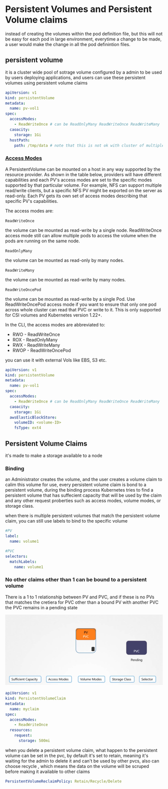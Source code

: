 # Persistent Volumes and Persistent Volume claims

instead of creating the volumes within the pod definition file, but this will not be easy for each pod in large environment, everytime a change to be made, a user would make the change in all the pod definintion files.

## persistent volume

it is a cluster wide pool of sotrage volume configured by a admin to be used by users deploying applications, and users can use these persistent volumes using persistent volume claims

```YAML
apiVersion: v1
kind: persistentVolume
metadata:
  name: pv-vol1
spec:
  accessModes:
    - ReadWriteOnce # can be ReadOnlyMany ReadWriteOnce ReadWriteMany
  caoacity:
    storage: 1Gi
  hostPath:
    path: /tmp/data # note that this is not ok with cluster of multiple nodes
```

### [Access Modes](https://kubernetes.io/docs/concepts/storage/persistent-volumes/#access-modes)[](https://kubernetes.io/docs/concepts/storage/persistent-volumes/#access-modes)

A PersistentVolume can be mounted on a host in any way supported by the resource provider. As shown in the table below, providers will have different capabilities and each PV's access modes are set to the specific modes supported by that particular volume. For example, NFS can support multiple read/write clients, but a specific NFS PV might be exported on the server as read-only. Each PV gets its own set of access modes describing that specific PV's capabilities.

The access modes are:

`ReadWriteOnce`

the volume can be mounted as read-write by a single node. ReadWriteOnce access mode still can allow multiple pods to access the volume when the pods are running on the same node.

`ReadOnlyMany`

the volume can be mounted as read-only by many nodes.

`ReadWriteMany`

the volume can be mounted as read-write by many nodes.

`ReadWriteOncePod`

the volume can be mounted as read-write by a single Pod. Use ReadWriteOncePod access mode if you want to ensure that only one pod across whole cluster can read that PVC or write to it. This is only supported for CSI volumes and Kubernetes version 1.22+.

In the CLI, the access modes are abbreviated to:

- RWO - ReadWriteOnce
- ROX - ReadOnlyMany
- RWX - ReadWriteMany
- RWOP - ReadWriteOncePod

you can use it with external Vols like EBS, S3 etc.

```YAML
apiVersion: v1
kind: persistentVolume
metadata:
  name: pv-vol1
spec:
  accessModes:
    - ReadWriteOnce # can be ReadOnlyMany ReadWriteOnce ReadWriteMany
  caoacity:
    storage: 1Gi
  awsElasticBlockStore:
    volumeID: <volume-ID>
    fsType: ext4
```

## Persistent Volume Claims

it's made to make a storage available to a node

### Binding

an Administrator creates the volume, and the user creates a volume claim to calim this volume for use, every persistent volume claim is bond to a persistent volume, during the binding process Kubernetes tries to find a persistent volume that has suffecient capacity that will be used by the claim and any other request proberties such as access modes, volume modes, or storage class.

when there is multiple persistent volumes that match the persistent volume claim, you can still use labels to bind to the specific volume

```YAML
#PV
label:
  name: volume1
```

```YAML
#PVC
selectors:
  matchLabels:
    name: volume1
```

### No other claims other than 1 can be bound to a persistent volume

There is a 1 to 1 relationship between PV and PVC, and if these is no PVs that matches the cretiera for PVC other than a bound PV with another PVC the PVC remains in a pending state

![3ab105a6397bf03475ff89dd8ef3b814.png](../../_resources/3ab105a6397bf03475ff89dd8ef3b814.png)

```YAML
apiVersion: v1
kind: PersistentVolumeClaim
metadata:
  name: myclaim
spec:
  accessModes:
    - ReadWriteOnce
  resources:
    request:
      storage: 500mi
```

when you delete a persistent volume claim, what happen to the persistent volume can be set in the pvc, by default it's set to retain, meaning it's waiting for the admin to delete it and can't be used by other pvcs, also can choose recycle , which means the data on the volume will be scruped before making it available to other claims

```YAML
PersistentVolumeReclaimPolicy: Retain/Recycle/Delete
```